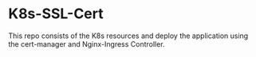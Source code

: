 # K8s-SSL-Cert
This repo consists of the K8s resources and deploy the application using the cert-manager and Nginx-Ingress Controller.
